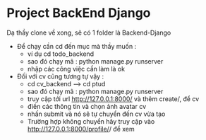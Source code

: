 # Project BackEnd Django
Dạ thầy clone về xong, sẽ có 1 folder là Backend-Django
- Để chạy cần cd đến mục mà thầy muốn :
  + ví dụ cd todo_backend
  + sao đó chạy mã : python manage.py runserver
  + nhập các công việc cần làm là ok
- Đối với cv cũng tương tự vậy :
  + cd cv_backend --> cd ptud
  + sao đó chạy mã : python manage.py runserver
  + truy cập tới url http://127.0.0.1:8000/ và thêm create/, để cv
  + điền các thông tin và chọn ảnh avatar cv
  + nhấn submit và nó sẽ tự chuyển đến cv vừa tạo
  + Trường hợp không chuyển hãy truy cập vào http://127.0.0.1:8000/profile/<int>/ để xem
